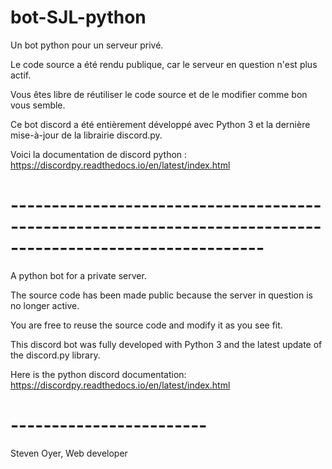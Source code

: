# bot-SJL-python
Un bot python pour un serveur privé.

Le code source a été rendu publique, car le serveur en question n'est plus actif.

Vous êtes libre de réutiliser le code source et de le modifier comme bon vous semble.

Ce bot discord a été entièrement développé avec Python 3 et la dernière mise-à-jour de la librairie discord.py.

Voici la documentation de discord python : https://discordpy.readthedocs.io/en/latest/index.html

# ----------------------------------------------------------------------------------------------------------- #

A python bot for a private server.

The source code has been made public because the server in question is no longer active.

You are free to reuse the source code and modify it as you see fit.

This discord bot was fully developed with Python 3 and the latest update of the discord.py library.

Here is the python discord documentation: https://discordpy.readthedocs.io/en/latest/index.html


# ------------------------ #

Steven Oyer, Web developer
